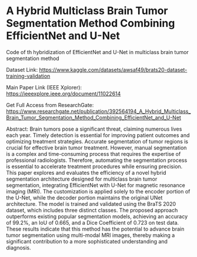 # A  Hybrid Multiclass Brain Tumor Segmentation Method Combining EfficientNet and U-Net
Code of th hybridization of  EfficientNet and U-Net in multiclass brain tumor segmentation method

Dataset Link: https://www.kaggle.com/datasets/awsaf49/brats20-dataset-training-validation

Main Paper Link (IEEE Xplorer): https://ieeexplore.ieee.org/document/11022614

Get Full Access from ResearchGate: https://www.researchgate.net/publication/392564194_A_Hybrid_Multiclass_Brain_Tumor_Segmentation_Method_Combining_EfficientNet_and_U-Net


Abstract: Brain tumors pose a significant threat, claiming numerous lives each year. Timely detection is essential for improving patient outcomes and optimizing treatment strategies. Accurate segmentation of tumor regions is crucial for effective brain tumor treatment. However, manual segmentation is a complex and time-consuming process that requires the expertise of professional radiologists. Therefore, automating the segmentation process is essential to accelerate treatment procedures while ensuring precision. This paper explores and evaluates the efficiency of a novel hybrid segmentation architecture designed for multiclass brain tumor segmentation, integrating EfficientNet with U-Net for magnetic resonance imaging (MRI). The customization is applied solely to the encoder portion of the U-Net, while the decoder portion maintains the original UNet architecture. The model is trained and validated using the BraTS 2020 dataset, which includes three distinct classes. The proposed approach outperforms existing popular segmentation models, achieving an accuracy of 99.2%, an IoU of 0.665, and a Dice Coefficient of 0.723 on test data. These results indicate that this method has the potential to advance brain tumor segmentation using multi-modal MRI images, thereby making a significant contribution to a more sophisticated understanding and diagnosis.

